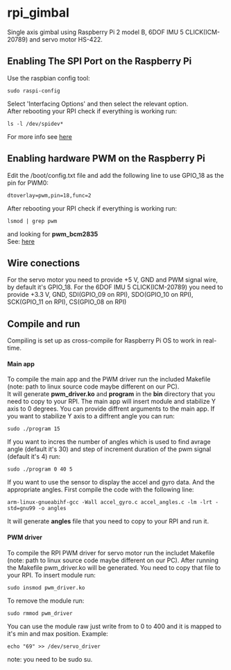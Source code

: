 # rpi_gimbal
Single axis gimbal using Raspberry Pi 2 model B, 6DOF IMU 5 CLICK(ICM-20789) and servo motor HS-422.  

## Enabling The SPI Port on the Raspberry Pi
Use the raspbian config tool: 

    sudo raspi-config  
    
Select 'Interfacing Options' and then select the relevant option.   
After rebooting your RPI check if everything is working run:

    ls -l /dev/spidev*

For more info see [here](https://pimylifeup.com/raspberry-pi-spi/)

## Enabling hardware PWM on the Raspberry Pi
Edit the /boot/config.txt file and add the following line to use GPIO_18 as the pin for PWM0:

    dtoverlay=pwm,pin=18,func=2

After rebooting your RPI check if everything is working run:

    lsmod | grep pwm 

and looking for **pwm_bcm2835**  
See: [here](https://github.com/dotnet/iot/blob/main/Documentation/raspi-pwm.md#:~:text=IOException%3A%20Permission%20denied-,Enabling%20hardware%20PWM,-In%20order%20to)

## Wire conections
For the servo motor you need to provide +5 V, GND and PWM signal wire, by default it's GPIO_18.
For the 6DOF IMU 5 CLICK(ICM-20789) you need to provide +3.3 V, GND, SDI(GPIO_09 on RPI), SDO(GPIO_10 on RPI), SCK(GPIO_11 on RPI), CS(GPIO_08 on RPI)


## Compile and run
Compiling is set up as cross-compile for Raspberry Pi OS to work in real-time.   

#### Main app
To compile the main app and the PWM driver run the included Makefile (note: path to linux source code maybe different on our PC).  
It will generate **pwm_driver.ko** and **program** in the **bin** directory that you need to copy to your RPI. The main app will insert module and stabilize Y axis to 0 degrees. You can provide diffrent arguments to the main app. If you want to stabilize Y axis to a diffrent angle you can run:

    sudo ./program 15


If you want to incres the number of angles which is used to find avrage angle (default it's 30) and step of increment duration of the pwm signal (default it's 4) run:

    sudo ./program 0 40 5


If you want to use the sensor to display the accel and gyro data. And the appropriate angles. First compile the code with the following line:

    arm-linux-gnueabihf-gcc -Wall accel_gyro.c accel_angles.c -lm -lrt -std=gnu99 -o angles

It will generate **angles** file that you need to copy to your RPI and run it.

#### PWM driver
To compile the RPI PWM driver for servo motor run the includet Makefile (note: path to linux source code maybe different on our PC). After running the Makefile  pwm_driver.ko will be generated. You need to copy that file to your RPI. To insert module run:

    sudo insmod pwm_driver.ko

To remove the module run:

    sudo rmmod pwm_driver

You can use the module raw just write from to 0 to 400 and it is mapped to it's min and max position. Example:

    echo "69" >> /dev/servo_driver

note: you need to be sudo su.  
